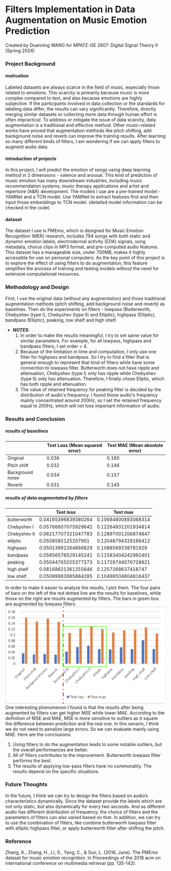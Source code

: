 # Filters Implementation in Data Augmentation on Music Emotion Prediction
Created by Duanning WANG for MPATE-GE 2607: Digital Signal Theory II (Spring 2024)
### Project Background
#### motivation
Labeled datasets are always scarce in the field of music, especially those related to emotions. This scarcity is primarily because music is more complex compared to text, and also because emotions are highly subjective. If the participants involved in data collection or the standards for labeling data differ, the results can vary significantly. Therefore, directly merging similar datasets or collecting more data through human effort is often impractical. To address or mitigate the issue of data scarcity, data augmentation is a traditional and effective method. Other music-related works have proved that augmentation methods like pitch shifting, add background noise and reverb can improve the training results. After learning so many different kinds of filters, I am wondering if we can apply filters to augment audio data.
#### introduction of projects
In this project, I will predict the emotion of songs using deep learning method in 2 dimensions - valence and arousal. This kind of prediction of music emotion has many downstream industries, including music recommendation systems, music therapy applications and artist and repertoire (A&R) development.
The models I use are a pre-trained model - YAMNet and a TCN model. Use YAMNet to extract features first and then input those embeddings to TCN model. (detailed model information can be checked in the code)
#### dataset
The dataset I use is PMEmo, which is designed for Music Emotion Recognition (MER) research, includes 794 songs with both static and dynamic emotion labels, electrodermal activity (EDA) signals, song metadata, chorus clips in MP3 format, and pre-computed audio features. This dataset has a manageable size, under 700MB, makes it highly accessible for use on personal computers. As the key point of this project is to explore the effect of using filters to do augmentation, this feature simplifies the process of training and testing models without the need for extensive computational resources.
### Methodology and Design  
First, I use the original data (without any augmentation) and those traditional augmentation methods (pitch shifting, add background noise and reverb) as baselines.
Then do the experiments on filters - lowpass (Butterworth, Chebyshev (type I), Chebyshev (type II) and Elliptic), highpass (Elliptic), bandpass (Elliptic), peaking, low shelf and high shelf.
* __*NOTES*__: 
  1. In order to make the results meaningful, I try to set same value for similar parameters. For example, for all lowpass, highpass and bandpass filters, I set order = 4.
  2. Because of the limitation in time and computation, I only use one filter for highpass and bandpass. So I try to find a filter that is general enough to represent that kind of filters while have some connection to lowpass filter. Butterworth does not have ripple and attenuation, Chebyshev (type I) only has ripple while Chebyshev (type II) only has attenuation. Therefore, I finally chose Ellptic, which has both ripple and attenuation.
  3. The value of retained frequency for peaking filter is decided by the distribution of audio's frequency. I found those audio's frequency mainly concentrated around 200Hz, so I set the retained frequency equal to 200Hz, which will not lose important information of audio.
### Results and Conclusion
##### results of baselines
|                  | Test Loss  (Mean squared error) | Test MAE  (Mean absolute error) |
|------------------|---------------------------------|---------------------------------|
| Original         | 0.036                           | 0.160                           |
| Pitch shift      | 0.032                           | 0.146                           |
| Background noise | 0.034                           | 0.157                           |
| Reverb           | 0.031                           | 0.145                           |
##### results of data augmentated by filters
|              | Test loss           | Test mae            |
|--------------|---------------------|---------------------|
| butterworth  | 0.04165396839380264 | 0.10684800893068314 |
| Chebyshev I  | 0.05766607075929642 | 0.12264931201934814 |
| Chebyshev II | 0.06217707321047783 | 0.12897001206874847 |
| elliptic     | 0.0508585125207901  | 0.12048794329166412 |
| highpass     | 0.05013992264866829 | 0.1088569238781929  |
| bandpass     | 0.05656576529145241 | 0.11583404242992401 |
| peaking      | 0.05044765025377273 | 0.11729744076728821 |
| high shelf   | 0.08168621361255646 | 0.1257268637418747  |
| low shelf    | 0.05099983885884285 | 0.10496504604816437 |

In order to make it easier to analyze the results, I plot them. The four pairs of bars on the left of the red dotted line are the results for baselines, while those on the right are results augmented by filters. The bars in green box are augmented by lowpass filters.
![results](./plot.png)
One interesting phenomenon I found is that the results after being augmented by filters can get higher MSE while lower MAE. According to the definition of MSE and MAE, MSE is more sensitive to outliers as it square the difference between prediciton and the real one. In this senario, I think we do not need to penalize large errors. So we can evaluate mainly using MAE. Here are the conclusions:
1. Using filters to do the augmentation leads to some notable outliers, but the overall performances are better.
2. All of filters contributes to the improvement. Butterworth lowpass filter performs the best.
3. The results of applying low-pass filters have no commonality. The results depend on the specific situations.
### Future Thoughts
In the future, I think we can try to design the filters based on audio’s characteristics dynamically. Since the dataset provide the labels which are not only static, but also dynamically for every two seconds. And as different audio has different distribution of frequency, the choice of filters and the parameters of filters can also varied based on that.
In addition, we can try to use the combination of filters, like combine butterworth lowpass filter with elliptic highpass filter, or apply butterworth filter after shifting the pitch.
### Reference
Zhang, K., Zhang, H., Li, S., Yang, C., & Sun, L. (2018, June). The PMEmo dataset for music emotion recognition. In Proceedings of the 2018 acm on international
conference on multimedia retrieval (pp. 135-142).